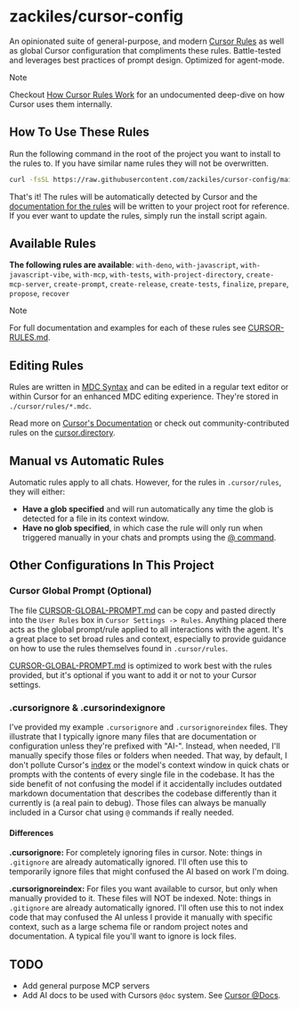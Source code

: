 # **zackiles/cursor-config**

An opinionated suite of general-purpose, and modern [Cursor Rules](https://docs.cursor.com/context/rules-for-ai) as well as global Cursor configuration that compliments these rules. Battle-tested and leverages best practices of prompt design. Optimized for agent-mode.

> [!NOTE]  
> Checkout [How Cursor Rules Work](how-cursor-rules-work.md) for an undocumented deep-dive on how Cursor uses them internally.

## **How To Use These Rules**

Run the following command in the root of the project you want to install to the rules to. If you have similar name rules they will not be overwritten.

```bash
curl -fsSL https://raw.githubusercontent.com/zackiles/cursor-config/main/install.sh | bash
```

That's it! The rules will be automatically detected by Cursor and the [documentation for the rules](CURSOR-RULES.md) will be written to your project root for reference. If you ever want to update the rules, simply run the install script again.

## Available Rules

**The following rules are available**: `with-deno`, `with-javascript`, `with-javascript-vibe`, `with-mcp`, `with-tests`, `with-project-directory`, `create-mcp-server`, `create-prompt`, `create-release`, `create-tests`, `finalize`, `prepare`, `propose`, `recover`

> [!NOTE]  
> For full documentation and examples for each of these rules see [CURSOR-RULES.md](CURSOR-RULES.md).

## Editing Rules

Rules are written in [MDC Syntax](https://github.com/nuxt-modules/mdc) and can be edited in a regular text editor or within Cursor for an enhanced MDC editing experience. They're stored in `./cursor/rules/*.mdc`.

Read more on [Cursor's Documentation](https://docs.cursor.com/context/rules-for-ai) or check out community-contributed rules on the [cursor.directory](https://cursor.directory/).

## Manual vs Automatic Rules

Automatic rules apply to all chats. However, for the rules in `.cursor/rules`, they will either:  

- **Have a glob specified** and will run automatically any time the glob is detected for a file in its context window.  
- **Have no glob specified**, in which case the rule will only run when triggered manually in your chats and prompts using the [@ command](https://docs.cursor.com/context/@-symbols/basic).

## Other Configurations In This Project

### Cursor Global Prompt (Optional)

The file [CURSOR-GLOBAL-PROMPT.md](CURSOR-GLOBAL-PROMPT.md) can be copy and pasted directly into the `User Rules` box in `Cursor Settings -> Rules`. Anything placed there acts as the global prompt/rule applied to all interactions with the agent. It's a great place to set broad rules and context, especially to provide guidance on how to use the rules themselves found in `.cursor/rules`.

[CURSOR-GLOBAL-PROMPT.md](CURSOR-GLOBAL-PROMPT.md) is optimized to work best with the rules provided, but it's optional if you want to add it or not to your Cursor settings.

### .cursorignore & .cursorindexignore

I've provided my example `.cursorignore` and `.cursorignoreindex` files. They illustrate that I typically ignore many files that are documentation or configuration unless they're prefixed with "AI-". Instead, when needed, I'll manually specify those files or folders when needed. That way, by default, I don't pollute Cursor's [index](https://docs.cursor.com/context/codebase-indexing) or the model's context window in quick chats or prompts with the contents of every single file in the codebase. It has the side benefit of not confusing the model if it accidentally includes outdated markdown documentation that describes the codebase differently than it currently is (a real pain to debug). Those files can always be manually included in a Cursor chat using `@` commands if really needed.

#### Differences

**.cursorignore:** For completely ignoring files in cursor. Note: things in `.gitignore` are already automatically ignored. I'll often use this to temporarily ignore files that might confused the AI based on work I'm doing. 

**.cursorignoreindex:** For files you want available to cursor, but only when manually provided to it. These files will NOT be indexed. Note: things in `.gitignore` are already automatically ignored. I'll often use this to not index code that may confused the AI unless I provide it manually with specific context, such as a large schema file or random project notes and documentation. A typical file you'll want to ignore is lock files.

## TODO

- Add general purpose MCP servers
- Add AI docs to be used with Cursors `@doc` system. See [Cursor @Docs](https://docs.cursor.com/context/@-symbols/@-docs).
